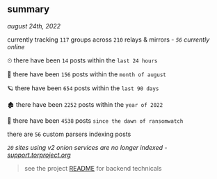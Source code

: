 
## summary
_august 24th, 2022_

currently tracking `117` groups across `210` relays & mirrors - _`56` currently online_

⏲ there have been `14` posts within the `last 24 hours`

🦈 there have been `156` posts within the `month of august`

🪐 there have been `654` posts within the `last 90 days`

🏚 there have been `2252` posts within the `year of 2022`

🦕 there have been `4538` posts `since the dawn of ransomwatch`

there are `56` custom parsers indexing posts

_`20` sites using v2 onion services are no longer indexed - [support.torproject.org](https://support.torproject.org/onionservices/v2-deprecation/)_

> see the project [README](https://github.com/joshhighet/ransomwatch#ransomwatch--) for backend technicals
